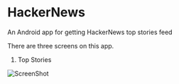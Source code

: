 # HackerNews
An Android app for getting HackerNews top stories feed

There are three screens on this app.

1. Top Stories

![ScreenShot](https://s33.postimg.org/xw6sb1aof/Screenshot_1511836757.png "Optional title")
